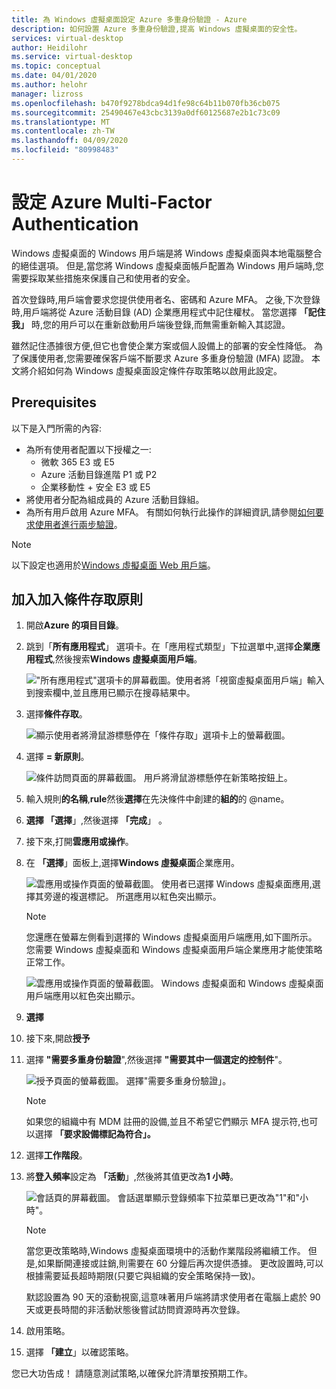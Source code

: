 ```yaml
---
title: 為 Windows 虛擬桌面設定 Azure 多重身份驗證 - Azure
description: 如何設置 Azure 多重身份驗證,提高 Windows 虛擬桌面的安全性。
services: virtual-desktop
author: Heidilohr
ms.service: virtual-desktop
ms.topic: conceptual
ms.date: 04/01/2020
ms.author: helohr
manager: lizross
ms.openlocfilehash: b470f9278bdca94d1fe98c64b11b070fb36cb075
ms.sourcegitcommit: 25490467e43cbc3139a0df60125687e2b1c73c09
ms.translationtype: MT
ms.contentlocale: zh-TW
ms.lasthandoff: 04/09/2020
ms.locfileid: "80998483"
---
```

# <a name="set-up-azure-multi-factor-authentication"></a>設定 Azure Multi-Factor Authentication

Windows 虛擬桌面的 Windows 用戶端是將 Windows 虛擬桌面與本地電腦整合的絕佳選項。 但是,當您將 Windows 虛擬桌面帳戶配置為 Windows 用戶端時,您需要採取某些措施來保護自己和使用者的安全。

首次登錄時,用戶端會要求您提供使用者名、密碼和 Azure MFA。 之後,下次登錄時,用戶端將從 Azure 活動目錄 (AD) 企業應用程式中記住權杖。 當您選擇 **「記住我」** 時,您的用戶可以在重新啟動用戶端後登錄,而無需重新輸入其認證。

雖然記住憑據很方便,但它也會使企業方案或個人設備上的部署的安全性降低。 為了保護使用者,您需要確保客戶端不斷要求 Azure 多重身份驗證 (MFA) 認證。 本文將介紹如何為 Windows 虛擬桌面設定條件存取策略以啟用此設定。

## <a name="prerequisites"></a>Prerequisites

以下是入門所需的內容:

- 為所有使用者配置以下授權之一:
  - 微軟 365 E3 或 E5
  - Azure 活動目錄進階 P1 或 P2
  - 企業移動性 + 安全 E3 或 E5
- 將使用者分配為組成員的 Azure 活動目錄組。
- 為所有用戶啟用 Azure MFA。 有關如何執行此操作的詳細資訊,請參閱[如何要求使用者進行兩步驗證](../active-directory/authentication/howto-mfa-userstates.md#view-the-status-for-a-user)。

>[!NOTE]
>以下設定也適用於[Windows 虛擬桌面 Web 用戶端](https://rdweb.wvd.microsoft.com/webclient/index.html)。

## <a name="opt-in-to-the-conditional-access-policy"></a>加入加入條件存取原則

1. 開啟**Azure 的項目目錄**。

2. 跳到「**所有應用程式**」 選項卡。在「應用程式類型」下拉選單中,選擇**企業應用程式**,然後搜索**Windows 虛擬桌面用戶端**。

    !["所有應用程式"選項卡的屏幕截圖。使用者將「視窗虛擬桌面用戶端」輸入到搜索欄中,並且應用已顯示在搜尋結果中。](media/all-applications-search.png)

3. 選擇**條件存取**。

    ![顯示使用者將滑鼠游標懸停在「條件存取」選項卡上的螢幕截圖。](media/conditional-access-location.png)

4. 選擇 **= 新原則**。

   ![條件訪問頁面的屏幕截圖。 用戶將滑鼠游標懸停在新策略按鈕上。](media/new-policy-button.png)

5. 輸入規則**的名稱**,**rule**然後**選擇**在先決條件中創建的**組的**的 @name。

6. **選擇 「選擇**」,然後選擇 **「完成**」 。

7. 接下來,打開**雲應用或操作**。

8. 在 **「選擇**」面板上,選擇**Windows 虛擬桌面**企業應用。

    ![雲應用或操作頁面的螢幕截圖。 使用者已選擇 Windows 虛擬桌面應用,選擇其旁邊的複選標記。 所選應用以紅色突出顯示。](media/cloud-apps-select.png)
    
    >[!NOTE]
    >您還應在螢幕左側看到選擇的 Windows 虛擬桌面用戶端應用,如下圖所示。 您需要 Windows 虛擬桌面和 Windows 虛擬桌面用戶端企業應用才能使策略正常工作。
    >
    > ![雲應用或操作頁面的螢幕截圖。 Windows 虛擬桌面和 Windows 虛擬桌面用戶端應用以紅色突出顯示。](media/cloud-apps-enterprise-selected.png)

9. **選擇**

10. 接下來,開啟**授予** 

11. 選擇 **"需要多重身份驗證**",然後選擇 **"需要其中一個選定的控制件**"。
   
    ![授予頁面的螢幕截圖。 選擇"需要多重身份驗證」。](media/grant-page.png)

    >[!NOTE]
    >如果您的組織中有 MDM 註冊的設備,並且不希望它們顯示 MFA 提示符,也可以選擇 **「要求設備標記為符合」。**

12. 選擇**工作階段**。

13. 將**登入頻率**設定為 **「活動**」,然後將其值更改為**1 小時**。

    ![會話頁的屏幕截圖。 會話選單顯示登錄頻率下拉菜單已更改為"1"和"小時"。](media/sign-in-frequency.png)
   
    >[!NOTE]
    >當您更改策略時,Windows 虛擬桌面環境中的活動作業階段將繼續工作。 但是,如果斷開連接或註銷,則需要在 60 分鐘后再次提供憑據。 更改設置時,可以根據需要延長超時期限(只要它與組織的安全策略保持一致)。
    >
    >默認設置為 90 天的滾動視窗,這意味著用戶端將請求使用者在電腦上處於 90 天或更長時間的非活動狀態後嘗試訪問資源時再次登錄。

14. 啟用策略。

15. 選擇 **「建立**」以確認策略。

您已大功告成！ 請隨意測試策略,以確保允許清單按預期工作。
